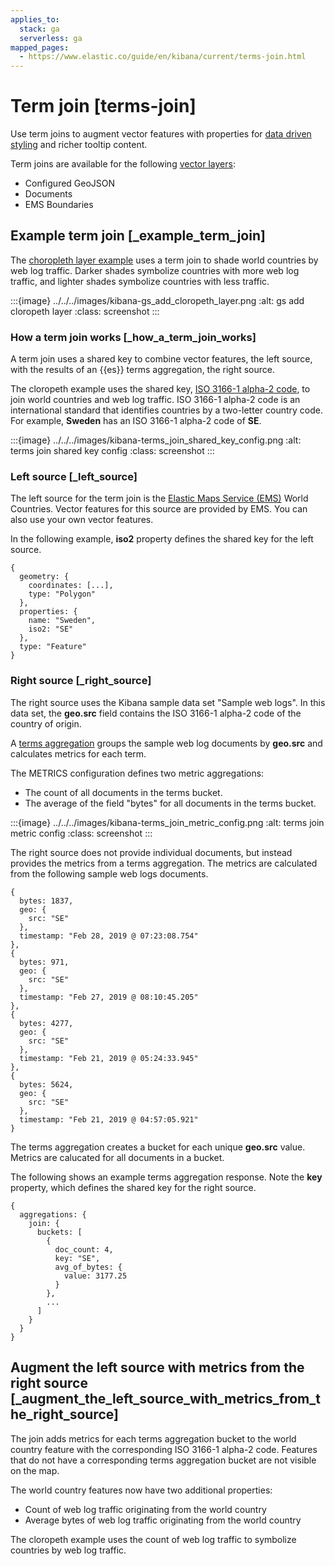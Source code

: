 ```yaml
---
applies_to:
  stack: ga
  serverless: ga
mapped_pages:
  - https://www.elastic.co/guide/en/kibana/current/terms-join.html
---
```


# Term join [terms-join]

Use term joins to augment vector features with properties for [data driven styling](vector-style.md#maps-vector-style-data-driven) and richer tooltip content.

Term joins are available for the following [vector layers](vector-layer.md):

* Configured GeoJSON
* Documents
* EMS Boundaries

## Example term join [_example_term_join]

The [choropleth layer example](maps-getting-started.md#maps-add-choropleth-layer) uses a term join to shade world countries by web log traffic. Darker shades symbolize countries with more web log traffic, and lighter shades symbolize countries with less traffic.

:::{image} ../../../images/kibana-gs_add_cloropeth_layer.png
:alt: gs add cloropeth layer
:class: screenshot
:::

### How a term join works [_how_a_term_join_works]

A term join uses a shared key to combine vector features, the left source, with the results of an {{es}} terms aggregation, the right source.

The cloropeth example uses the shared key, [ISO 3166-1 alpha-2 code](https://wikipedia.org/wiki/ISO_3166-1_alpha-2), to join world countries and web log traffic. ISO 3166-1 alpha-2 code is an international standard that identifies countries by a two-letter country code. For example, **Sweden** has an ISO 3166-1 alpha-2 code of **SE**.

:::{image} ../../../images/kibana-terms_join_shared_key_config.png
:alt: terms join shared key config
:class: screenshot
:::


### Left source [_left_source]

The left source for the term join is the [Elastic Maps Service (EMS)](https://www.elastic.co/elastic-maps-service) World Countries. Vector features for this source are provided by EMS. You can also use your own vector features.

In the following example, **iso2** property defines the shared key for the left source.

```
{
  geometry: {
    coordinates: [...],
    type: "Polygon"
  },
  properties: {
    name: "Sweden",
    iso2: "SE"
  },
  type: "Feature"
}
```


### Right source [_right_source]

The right source uses the Kibana sample data set "Sample web logs". In this data set, the **geo.src** field contains the ISO 3166-1 alpha-2 code of the country of origin.

A [terms aggregation](elasticsearch://docs/reference/data-analysis/aggregations/search-aggregations-bucket-terms-aggregation.md) groups the sample web log documents by **geo.src** and calculates metrics for each term.

The METRICS configuration defines two metric aggregations:

* The count of all documents in the terms bucket.
* The average of the field "bytes" for all documents in the terms bucket.

:::{image} ../../../images/kibana-terms_join_metric_config.png
:alt: terms join metric config
:class: screenshot
:::

The right source does not provide individual documents, but instead provides the metrics from a terms aggregation. The metrics are calculated from the following sample web logs documents.

```
{
  bytes: 1837,
  geo: {
    src: "SE"
  },
  timestamp: "Feb 28, 2019 @ 07:23:08.754"
},
{
  bytes: 971,
  geo: {
    src: "SE"
  },
  timestamp: "Feb 27, 2019 @ 08:10:45.205"
},
{
  bytes: 4277,
  geo: {
    src: "SE"
  },
  timestamp: "Feb 21, 2019 @ 05:24:33.945"
},
{
  bytes: 5624,
  geo: {
    src: "SE"
  },
  timestamp: "Feb 21, 2019 @ 04:57:05.921"
}
```

The terms aggregation creates a bucket for each unique **geo.src** value. Metrics are calucated for all documents in a bucket.

The following shows an example terms aggregation response. Note the **key** property, which defines the shared key for the right source.

```
{
  aggregations: {
    join: {
      buckets: [
        {
          doc_count: 4,
          key: "SE",
          avg_of_bytes: {
            value: 3177.25
          }
        },
        ...
      ]
    }
  }
}
```



## Augment the left source with metrics from the right source [_augment_the_left_source_with_metrics_from_the_right_source]

The join adds metrics for each terms aggregation bucket to the world country feature with the corresponding ISO 3166-1 alpha-2 code. Features that do not have a corresponding terms aggregation bucket are not visible on the map.

The world country features now have two additional properties:

* Count of web log traffic originating from the world country
* Average bytes of web log traffic originating from the world country

The cloropeth example uses the count of web log traffic to symbolize countries by web log traffic.


